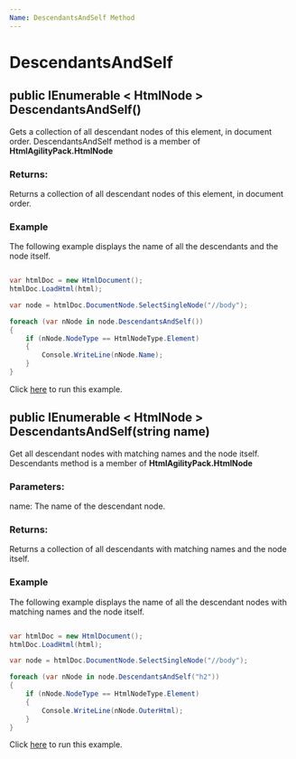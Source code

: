 ```yaml
---
Name: DescendantsAndSelf Method
---
```


# DescendantsAndSelf

## public IEnumerable < HtmlNode > DescendantsAndSelf()

Gets a collection of all descendant nodes of this element, in document order. DescendantsAndSelf method is a member of **HtmlAgilityPack.HtmlNode**

### Returns:

Returns a collection of all descendant nodes of this element, in document order.

### Example

The following example displays the name of all the descendants and the node itself.

```csharp

var htmlDoc = new HtmlDocument();
htmlDoc.LoadHtml(html);

var node = htmlDoc.DocumentNode.SelectSingleNode("//body");

foreach (var nNode in node.DescendantsAndSelf())
{
    if (nNode.NodeType == HtmlNodeType.Element)
    {
        Console.WriteLine(nNode.Name);
    }
}

```

Click [here](https://dotnetfiddle.net/OMpg6Z) to run this example.

## public IEnumerable < HtmlNode > DescendantsAndSelf(string name)

Get all descendant nodes with matching names and the node itself. Descendants method is a member of **HtmlAgilityPack.HtmlNode**

### Parameters:

name: The name of the descendant node.

### Returns:

Returns a collection of all descendants with matching names and the node itself.

### Example

The following example displays the name of all the descendant nodes with matching names and the node itself.

```csharp

var htmlDoc = new HtmlDocument();
htmlDoc.LoadHtml(html);

var node = htmlDoc.DocumentNode.SelectSingleNode("//body");

foreach (var nNode in node.DescendantsAndSelf("h2"))
{
    if (nNode.NodeType == HtmlNodeType.Element)
    {
        Console.WriteLine(nNode.OuterHtml);
    }
}

```

Click [here](https://dotnetfiddle.net/0wwEO5) to run this example.
